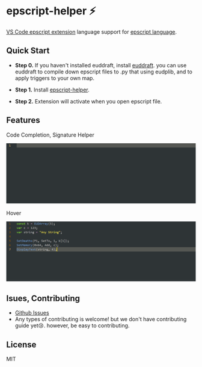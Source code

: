 # epscript-helper :zap:
 
[VS Code epscript extension](https://marketplace.visualstudio.com/items?itemName=zuhanit.epscript-helper) language support for [epscript language](https://github.com/armoha/euddraft).

## Quick Start
* **Step 0.** If you haven't installed euddraft, install [euddraft](https://github.com/armoha/euddraft). you can use euddraft to compile down epscript files to .py that using eudplib, and to apply triggers to your own map.

* **Step 1.** Install [epscript-helper](https://marketplace.visualstudio.com/items?itemName=zuhanit.epscript-helper).

* **Step 2.** Extension will activate when you open epscript file.

## Features
Code Completion, Signature Helper
<p align="center">
<img src="docs\completion.gif">

Hover
<p align="center">
<img src="docs\hover.gif">

## Isues, Contributing
* [Github Issues](https://github.com/zuhanit/epscript-helper/issues)
* Any types of contributing is welcome! but we don't have contributing guide yet:cry:. however, be easy to contributing.

## License
MIT